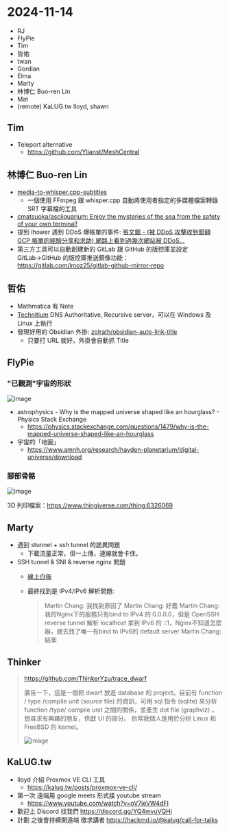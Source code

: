 # 2024-11-14

- RJ
- FlyPie
- Tim
- 哲佑
- twan
- Gordian
- Elma
- Marty
- 林博仁 Buo-ren Lin
- Mat
- (remote) KaLUG.tw lloyd, shawn


## Tim

- Teleport alternative
    - https://github.com/Ylianst/MeshCentral

    
## 林博仁 Buo-ren Lin

* [media-to-whisper.cpp-subtitles](https://gitlab.com/brlin/media-to-whisper.cpp-subtitles)
    * 一個使用 FFmpeg 跟 whisper.cpp 自動將使用者指定的多媒體檔案轉錄 SRT 字幕檔的工具
* [cmatsuoka/asciiquarium: Enjoy the mysteries of the sea from the safety of your own terminal!](https://github.com/cmatsuoka/asciiquarium)
* 提到 ihower 遇到 DDoS 爆帳單的事件: [張文鈿 - (被 DDoS 攻擊收到鉅額 GCP 帳單的經驗分享和求助) 網路上看到過幾次網站被 DDoS... ](https://www.facebook.com/ihower/posts/pfbid0L2vH2XD4Gt1rh8h7vxZDQ14SPjjxrsbt3MFxi1NiayyDyFjQyFVncoRijhEHacuQl)
* 第三方工具可以自動創建新的 GitLab 跟 GitHub 的版控庫並設定 GitLab→GitHub 的版控庫推送鏡像功能：
https://gitlab.com/lmoz25/gitlab-github-mirror-repo

## 哲佑

- Mathmatica 有 Note
- [Technitium](https://technitium.com/)
DNS Authoritative, Recursive server，可以在 Windows 及 Linux 上執行
- 發現好用的 Obsidian 外掛: [zolrath/obsidian-auto-link-title](https://github.com/zolrath/obsidian-auto-link-title)
    - 只要打 URL 就好，外掛會自動抓 Title


## FlyPie

### "已觀測"宇宙的形狀

![image](https://hackmd.io/_uploads/BySk6O7fJg.png)

- astrophysics - Why is the mapped universe shaped like an hourglass? - Physics Stack Exchange
    - https://physics.stackexchange.com/questions/1479/why-is-the-mapped-universe-shaped-like-an-hourglass
- 宇宙的「地圖」
    - https://www.amnh.org/research/hayden-planetarium/digital-universe/download

### 腳部骨骼

![image](https://hackmd.io/_uploads/SywkkSVfJg.png)

3D 列印檔案：https://www.thingiverse.com/thing:6326069


## Marty

- 遇到 stunnel + ssh tunnel 的詭異問題
    - 下載流量正常，但一上傳，連線就會卡住。
- SSH tunnel & SNI & reverse nginx 問題
    - [線上白板](https://excalidraw.com/#room=bf2c267eabd036cf6489,Nca_sIX4gvBbqFAo_W5WJw)
    - 最終找到是 IPv4/IPv6 解析問題:

        > Martin Chang: 我找到原因了
        > Martin Chang: 好蠢
        > Martin Chang: 我的Nginx下的服務只有bind to IPv4 的 0.0.0.0，但是 OpenSSH reverse tunnel 解析 localhost 拿到 IPv6 的 ::1，Nginx不知道怎麼辦，就去找了唯一有bind to IPv6的 default server
        > Martin Chang: 結案

## Thinker

> https://github.com/ThinkerYzu/trace_dwarf
> 
> 廣告一下，這是一個把 dwarf 放進 database 的  project。目前有 function / type /compile unit (source file) 的資訊，可用 sql 指令 (sqlite) 來分析 function /type/ compile unit  之間的關係，並產生 dot file (graphviz) 。想尋求有興趣的朋友，供獻 UI 的部分。
> 目常我個人是用於分析 Linux 和 FreeBSD 的 kernel。
> 
> ![image](https://hackmd.io/_uploads/HyQyOr4Myg.png)



## KaLUG.tw

-  lloyd 介紹 Proxmox VE CLI 工具
    -  https://kalug.tw/posts/proxmox-ve-cli/
-  第一次 遠端用 google meets 形式接 youtube stream
    -  https://www.youtube.com/watch?v=oV7ieVW4dFI
- 歡迎上 Discord 找我們 https://discord.gg/YQ4mvuVQHj
- 計劃 之後會持續開遠端 徵求講者 https://hackmd.io/@kalug/call-for-talks


